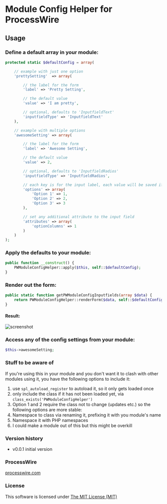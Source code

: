 # Module Config Helper for ProcessWire

## Usage

### Define a default array in your module:

```php
protected static $defaultConfig = array(

    // example with just one option
    'prettySetting'  => array(

        // the label for the form
        'label' => 'Pretty Setting',

        // the default value
        'value' => 'I am pretty',

        // optional, defaults to 'InputfieldText'
        'inputfieldType' => 'InputfieldText'
    ),

    // example with multiple options
    'awesomeSetting' => array(

        // the label for the form
        'label' => 'Awesome Setting',

        // the default value
        'value' => 2,

        // optional, defaults to 'InputfieldRadios'
        'inputfieldType' => 'InputfieldRadios',

        // each key is for the input label, each value will be saved if selected
        'options' => array(
            'Option 1' => 1,
            'Option 2' => 2,
            'Option 3' => 3
        ),

        // set any additional attribute to the input field
        'attributes' => array(
            'optionColumns' => 1
        )
    )
);
```

### Apply the defaults to your module:

```php
public function __construct() {
    PWModuleConfigHelper::apply($this, self::$defaultConfig);
}
```

### Render out the form:

```php
public static function getPWModuleConfigInputfields(array $data) {
    return PWModuleConfigHelper::renderForm($data, self::$defaultConfig);
}
```

#### Result:

![screenshot](http://i.imgur.com/QMjCVgh.png)



### Access any of the config settings from your module:

```php
$this->awesomeSetting;
```

### Stuff to be aware of

If you're using this in your module and you don't want it to clash with other modules using it, you have the following options to include it:

1. use ```spl_autoload_register``` to autoload it, so it only gets loaded once
2. only include the class if it has not been loaded yet, via ```class_exists('PWModuleConfigHelper')```
3. Option 1 and 2 require the class not to change (updates etc.) so the following options are more stable:
4. Namespace to class via renaming it, prefixing it with you module's name
5. Namespace it with PHP namespaces
6. I could make a module out of this but this might be overkill

### Version history

* v0.0.1 initial version

### ProcessWire

[processwire.com](http://processwire.com)

### License

This software is licensed under [The MIT License (MIT)](http://opensource.org/licenses/MIT)